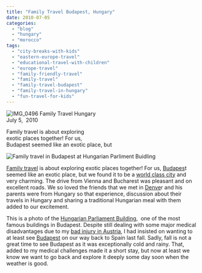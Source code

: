 ```yaml
---
title: "Family Travel Budapest, Hungary"
date: 2010-07-05
categories: 
  - "blog"
  - "hungary"
  - "morocco"
tags: 
  - "city-breaks-with-kids"
  - "eastern-europe-travel"
  - "educational-travel-with-children"
  - "europe-travel"
  - "family-friendly-travel"
  - "family-travel"
  - "family-travel-budapest"
  - "family-travel-in-hungary"
  - "fun-travel-for-kids"
---
```


 ![IMG_0496](https://pub-ac94b3f306b24c0dba4238943c97f2e1.r2.dev/6a00e5502a950788330133f1f6ea6f970b.jpg) Family Travel Hungary  
July 5,  2010

Family travel is about exploring  
exotic places together! For us,  
Budapest seemed like an exotic place, but

<!--more-->

![Family travel in Budapest at Hungarian Parliment Buidling ](https://pub-ac94b3f306b24c0dba4238943c97f2e1.r2.dev/6a00e5502a950788330134851c3cde970c.jpg)  

[Family travel](http://soultravelers3new.local/2009/04/how-to-travel-the-world-as-a-digital-nomad-family.html) is about exploring exotic places together! For us, [Budapes](http://en.wikipedia.org/wiki/Budapest)t seemed like an exotic place, but we found it to be a [world class city](http://www.budapestinfo.hu/en/general_information) and very charming. The drive from Vienna and Bucharest was pleasant and on excellent roads. We so loved the friends that we met in [Denve](http://soultravelers3new.local/2009/03/castle-marne-trip-advisors-1-bb-in-denver.html)r and his parents were from Hungary so that experience, discussion about their travels in Hungary and sharing a traditional Hungarian meal with them added to our excitement.  
  
This is a photo of the [Hungarian Parliament Building](http://en.wikipedia.org/wiki/Hungarian_Parliament_Building),  one of the most famous buildings in Budapest. Despite still dealing with some major medical disadvantages due to my [bad injury in Austria](http://soultravelers3new.local/2009/09/-a-travelers-tragic-tale-handling-travel-disasters-medical-emergency-.html?cid=6a00e5502a950788330120a63d94cf970c), I had insisted on wanting to at least see [Budapest](http://wikitravel.org/en/Budapest) on our way back to Spain last fall. Sadly, fall is not a great time to see Budapest as it was exceptionally cold and rainy. That, added to my medical challenges made it a short stay, but now at least we know we want to go back and explore it deeply some day soon when the weather is good.
